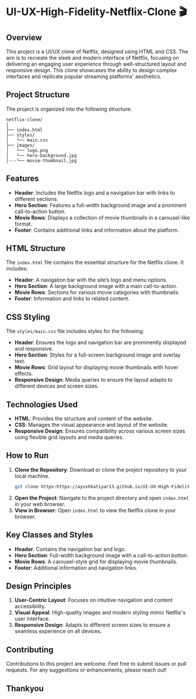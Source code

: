 # UI-UX-High-Fidelity-Netflix-Clone 🎬

## Overview

This project is a UI/UX clone of Netflix, designed using HTML and CSS. The aim is to recreate the sleek and modern interface of Netflix, focusing on delivering an engaging user experience through well-structured layout and responsive design. This clone showcases the ability to design complex interfaces and replicate popular streaming platforms' aesthetics.

## Project Structure

The project is organized into the following structure:

```
netflix-clone/
│
├── index.html
├── styles/
│   └── main.css
├── images/
│   └── logo.png
│   └── hero-background.jpg
│---└── movie-thumbnail.jpg

```

## Features

- **Header**: Includes the Netflix logo and a navigation bar with links to different sections.
- **Hero Section**: Features a full-width background image and a prominent call-to-action button.
- **Movie Rows**: Displays a collection of movie thumbnails in a carousel-like format.
- **Footer**: Contains additional links and information about the platform.

## HTML Structure

The `index.html` file contains the essential structure for the Netflix clone. It includes:

- **Header**: A navigation bar with the site’s logo and menu options.
- **Hero Section**: A large background image with a main call-to-action.
- **Movie Rows**: Sections for various movie categories with thumbnails.
- **Footer**: Information and links to related content.

## CSS Styling

The `styles/main.css` file includes styles for the following:

- **Header**: Ensures the logo and navigation bar are prominently displayed and responsive.
- **Hero Section**: Styles for a full-screen background image and overlay text.
- **Movie Rows**: Grid layout for displaying movie thumbnails with hover effects.
- **Responsive Design**: Media queries to ensure the layout adapts to different devices and screen sizes.

## Technologies Used

- **HTML**: Provides the structure and content of the website.
- **CSS**: Manages the visual appearance and layout of the website.
- **Responsive Design**: Ensures compatibility across various screen sizes using flexible grid layouts and media queries.

## How to Run

1. **Clone the Repository**: Download or clone the project repository to your local machine.
   ```bash
   git clone https:https://ayushkatiyar13.github.io/UI-UX-High-Fidelity-Netflix-Clone/.git
   ```
2. **Open the Project**: Navigate to the project directory and open `index.html` in your web browser.
3. **View in Browser**: Open `index.html` to view the Netflix clone in your browser.

## Key Classes and Styles

- **Header**: Contains the navigation bar and logo.
- **Hero Section**: Full-width background image with a call-to-action button.
- **Movie Rows**: A carousel-style grid for displaying movie thumbnails.
- **Footer**: Additional information and navigation links.

## Design Principles

1. **User-Centric Layout**: Focuses on intuitive navigation and content accessibility.
2. **Visual Appeal**: High-quality images and modern styling mimic Netflix's user interface.
3. **Responsive Design**: Adapts to different screen sizes to ensure a seamless experience on all devices.

## Contributing

Contributions to this project are welcome. Feel free to submit issues or pull requests. For any suggestions or enhancements, please reach out!

## Thankyou
